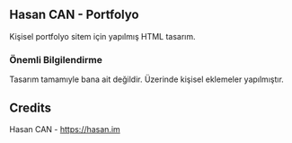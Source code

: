 ## Hasan CAN - Portfolyo

Kişisel portfolyo sitem için yapılmış HTML tasarım. 

### Önemli Bilgilendirme

Tasarım tamamıyle bana ait değildir. Üzerinde kişisel eklemeler yapılmıştır.

## Credits

Hasan CAN - https://hasan.im
